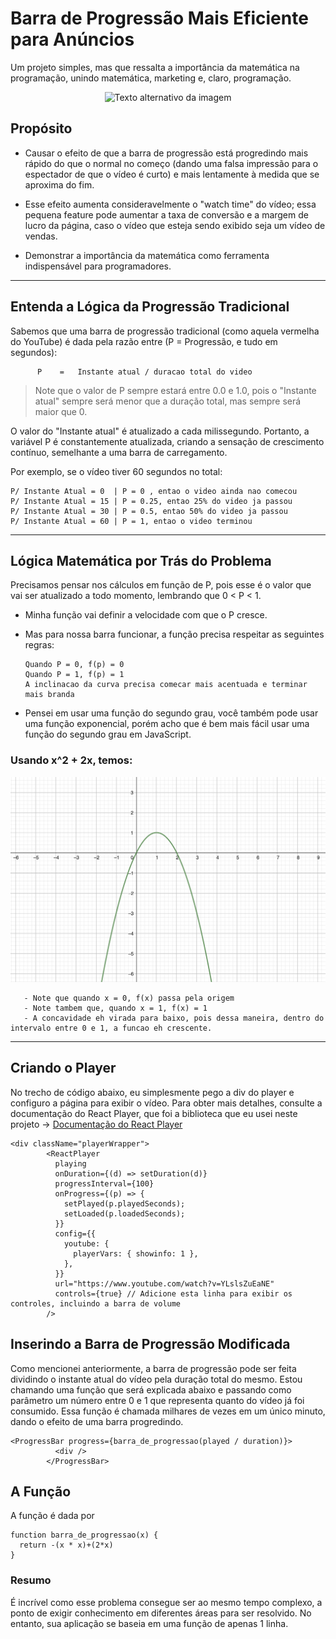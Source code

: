 # Barra de Progressão Mais Eficiente para Anúncios

Um projeto simples, mas que ressalta a importância da matemática na programação, unindo matemática, marketing e, claro, programação.

<p align="center">
  <img src="Filipemrr/Fake-progressBar/Images/ezgif.com-video-to-gif.gif" alt="Texto alternativo da imagem" width="600">
</p>

## Propósito
* Causar o efeito de que a barra de progressão está progredindo mais rápido do que o normal no começo (dando uma falsa impressão para o espectador de que o vídeo é curto) e mais lentamente à medida que se aproxima do fim.

* Esse efeito aumenta consideravelmente o "watch time" do vídeo; essa pequena feature pode aumentar a taxa de conversão e a margem de lucro da página, caso o vídeo que esteja sendo exibido seja um vídeo de vendas.

* Demonstrar a importância da matemática como ferramenta indispensável para programadores.

---

## Entenda a Lógica da Progressão Tradicional

Sabemos que uma barra de progressão tradicional (como aquela vermelha do YouTube) é dada pela razão entre (P = Progressão, e tudo em segundos):


          P    =   Instante atual / duracao total do video
          
> Note que o valor de P sempre estará entre 0.0 e 1.0, pois o "Instante atual" sempre será menor que a duração total, mas sempre será maior que 0.

O valor do "Instante atual" é atualizado a cada milissegundo. Portanto, a variável P é constantemente atualizada, criando a sensação de crescimento contínuo, semelhante a uma barra de carregamento.

Por exemplo, se o vídeo tiver 60 segundos no total:


    P/ Instante Atual = 0  | P = 0 , entao o video ainda nao comecou
    P/ Instante Atual = 15 | P = 0.25, entao 25% do video ja passou 
    P/ Instante Atual = 30 | P = 0.5, entao 50% do video ja passou
    P/ Instante Atual = 60 | P = 1, entao o video terminou
  
  ---

## Lógica Matemática por Trás do Problema

Precisamos pensar nos cálculos em função de P, pois esse é o valor que vai ser atualizado a todo momento, lembrando que 0 < P < 1.

- Minha função vai definir a velocidade com que o P cresce.
  
- Mas para nossa barra funcionar, a função precisa respeitar as seguintes regras:

      Quando P = 0, f(p) = 0
      Quando P = 1, f(p) = 1
      A inclinacao da curva precisa comecar mais acentuada e terminar mais branda

- Pensei em usar uma função do segundo grau, você também pode usar uma função exponencial, porém acho que é bem mais fácil usar uma função do segundo grau em JavaScript.

### Usando x^2 + 2x, temos:

<p align="center">
  <img src="images/Screenshot%202023-09-04%20at%2019.35.06.png" alt="Texto alternativo da imagem" width="600">
</p>


       - Note que quando x = 0, f(x) passa pela origem
       - Note tambem que, quando x = 1, f(x) = 1
       - A concavidade eh virada para baixo, pois dessa maneira, dentro do intervalo entre 0 e 1, a funcao eh crescente.
  
  
---

## Criando o Player

No trecho de código abaixo, eu simplesmente pego a div do player e configuro a página para exibir o vídeo. Para obter mais detalhes, consulte a documentação do React Player, que foi a biblioteca que eu usei neste projeto -> [Documentação do React Player](https://www.npmjs.com/package/react-player)

```
<div className="playerWrapper">
        <ReactPlayer
          playing
          onDuration={(d) => setDuration(d)}
          progressInterval={100}
          onProgress={(p) => {
            setPlayed(p.playedSeconds);
            setLoaded(p.loadedSeconds);
          }}
          config={{
            youtube: {
              playerVars: { showinfo: 1 },
            },
          }}
          url="https://www.youtube.com/watch?v=YLslsZuEaNE"
          controls={true} // Adicione esta linha para exibir os controles, incluindo a barra de volume
        />

```

## Inserindo a Barra de Progressão Modificada

Como mencionei anteriormente, a barra de progressão pode ser feita dividindo o instante atual do vídeo pela duração total do mesmo. Estou chamando uma função que será explicada abaixo e passando como parâmetro um número entre 0 e 1 que representa quanto do vídeo já foi consumido. Essa função é chamada milhares de vezes em um único minuto, dando o efeito de uma barra progredindo.


```
<ProgressBar progress={barra_de_progressao(played / duration)}>
          <div />
        </ProgressBar>
```

## A Função
A função é dada por


```
function barra_de_progressao(x) {
  return -(x * x)+(2*x)
}
```
### Resumo
É incrível como esse problema consegue ser ao mesmo tempo complexo, a ponto de exigir conhecimento em diferentes áreas para ser resolvido. No entanto, sua aplicação se baseia em uma função de apenas 1 linha.

